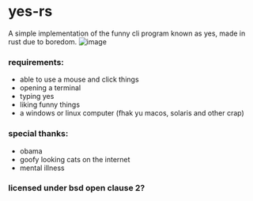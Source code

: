 # yes-rs
A simple implementation of the funny cli program known as yes, made in rust due to boredom.
![image](https://github.com/h4rldev/yes/assets/98224660/00d9d511-175a-44eb-940b-748f178611eb)

### requirements:
- able to use a mouse and click things
- opening a terminal
- typing yes
- liking funny things
- a windows or linux computer (fhak yu macos, solaris and other crap)

### special thanks:
- obama
- goofy looking cats on the internet
- mental illness

### licensed under bsd open clause 2?
